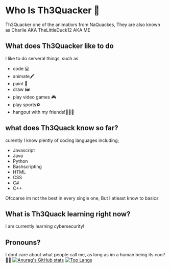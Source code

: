 # Who Is Th3Quacker 🦆
Th3Quacker one of the animatiors from NaQuackes, They are also known as Charlie AKA TheLittleDuck12 AKA ME
## What does Th3Quacker like to do
I like to do serveral things, such as
- code 💻
- animate🖋️
- paint 🎨
- draw 🖼️
- play video games 🎮
- play sports⚽
- hangout with my friends!🧑‍🤝‍🧑
## what does Th3Quack know so far?
curently I know plently of coding languages including;
- Javascript
- Java
- Python
- Bashscripting
- HTML
- CSS
- C#
- C++
  
Ofcoarse im not the best in every single one, But I atleast know to basics
## What is Th3Quack learning right now?
I am currently learning cybersecurity!
## Pronouns?
I dont care about what people call me, as long as im a human being its cool! 🏳️‍🌈
[![Anurag's GitHub stats](https://github-readme-stats.vercel.app/api?username=Th3Quacker&theme=dark)](https://github.com/anuraghazra/github-readme-stats)
[![Top Langs](https://github-readme-stats.vercel.app/api/top-langs/?username=Th3Quacker&theme=dark&layout=compact)](https://github.com/anuraghazra/github-readme-stats)
